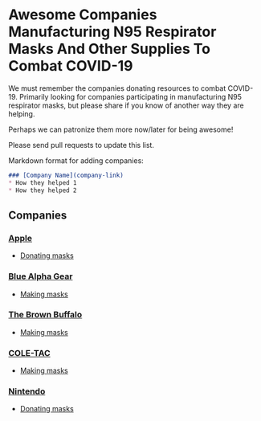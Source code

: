 # Awesome Companies Manufacturing N95 Respirator Masks And Other Supplies To Combat COVID-19

We must remember the companies donating resources to combat COVID-19. Primarily looking for
companies participating in manufacturing N95 respirator masks, but please share if you know of another way they are helping.

Perhaps we can patronize them more now/later for being awesome!

Please send pull requests to update this list.

Markdown format for adding companies:

```markdown
### [Company Name](company-link)
* How they helped 1
* How they helped 2
```

## Companies

### [Apple](https://apple.com)
* [Donating masks](https://twitter.com/tim_cook/status/1241458458794188800?ref_src=twsrc%5Etfw%7Ctwcamp%5Etweetembed%7Ctwterm%5E1241458458794188800&ref_url=https%3A%2F%2Fwww.breitbart.com%2Fpolitics%2F2020%2F03%2F24%2Fmypillow-making-face-masks-for-hospitals-during-coronavirus-pandemic%2F)

### [Blue Alpha Gear](https://www.bluealphagear.com/)
* [Making masks](https://www.gofundme.com/f/operation-face-mask?utm_source=customer&utm_medium=copy_link-tip&utm_campaign=p_cp+share-sheet)

### [The Brown Buffalo](https://www.thebrownbuffalo.com/)
* [Making masks](https://www.gofundme.com/f/operation-face-mask?utm_source=customer&utm_medium=copy_link-tip&utm_campaign=p_cp+share-sheet)

### [COLE-TAC](https://www.cole-tac.com/)
* [Making masks](https://www.gofundme.com/f/operation-face-mask?utm_source=customer&utm_medium=copy_link-tip&utm_campaign=p_cp+share-sheet)

### [Nintendo](https://www.nintendo.com/)
* [Donating masks](https://www.siliconera.com/nintendo-of-america-gives-a-washington-fire-department-95000-n95-masks/)
